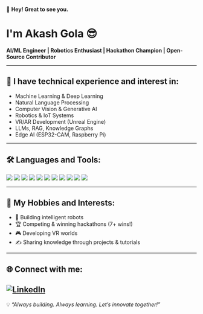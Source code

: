 👋 **Hey! Great to see you.**

# I'm Akash Gola 😎

**AI/ML Engineer | Robotics Enthusiast | Hackathon Champion | Open-Source Contributor**

---

## 🧠 I have technical experience and interest in:

- Machine Learning & Deep Learning
- Natural Language Processing
- Computer Vision & Generative AI
- Robotics & IoT Systems
- VR/AR Development (Unreal Engine)
- LLMs, RAG, Knowledge Graphs
- Edge AI (ESP32-CAM, Raspberry Pi)

---

## 🛠️ Languages and Tools:

<p>
  <img src="https://img.shields.io/badge/-Python-3776AB?logo=python&logoColor=white" />
  <img src="https://img.shields.io/badge/-TensorFlow-FF6F00?logo=tensorflow&logoColor=white" />
  <img src="https://img.shields.io/badge/-PyTorch-EE4C2C?logo=pytorch&logoColor=white" />
  <img src="https://img.shields.io/badge/-ROS-22314E?logo=ros&logoColor=white" />
  <img src="https://img.shields.io/badge/-C++-00599C?logo=c%2B%2B&logoColor=white" />
  <img src="https://img.shields.io/badge/-Unreal%20Engine-0E1128?logo=unrealengine&logoColor=white" />
  <img src="https://img.shields.io/badge/-HTML5-E34F26?logo=html5&logoColor=white" />
  <img src="https://img.shields.io/badge/-MongoDB-47A248?logo=mongodb&logoColor=white" />
  <img src="https://img.shields.io/badge/-MySQL-4479A1?logo=mysql&logoColor=white" />
  <img src="https://img.shields.io/badge/-Linux-FCC624?logo=linux&logoColor=black" />
  <img src="https://img.shields.io/badge/-Docker-2496ED?logo=docker&logoColor=white" />
</p>

---

## 🎯 My Hobbies and Interests:

- 🤖 Building intelligent robots
- 🏆 Competing & winning hackathons (7+ wins!)
- 🎮 Developing VR worlds
- ✍️ Sharing knowledge through projects & tutorials

---

## 🌐 Connect with me:

[![LinkedIn](https://img.shields.io/badge/-LinkedIn-0A66C2?logo=linkedin&logoColor=white)]([https://www.linkedin.com/in/your-link](https://www.linkedin.com/in/akash-gola-8b3a16207/))
---

💡 _“Always building. Always learning. Let’s innovate together!”_

